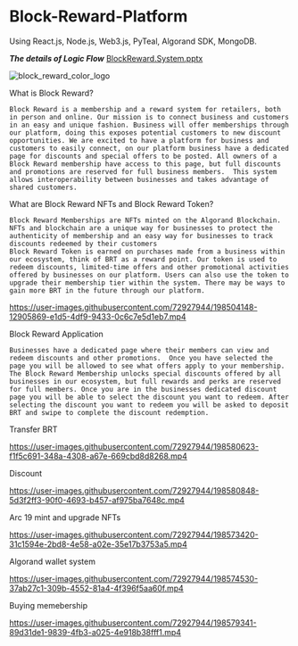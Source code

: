 # Block-Reward-Platform

Using React.js, Node.js, Web3.js, PyTeal, Algorand SDK, MongoDB.

 *****The details of Logic Flow*****
 [BlockReward.System.pptx](https://github.com/V-perseus/Block-Reward-Platform/files/9887809/BlockReward.System.pptx)

![block_reward_color_logo](https://user-images.githubusercontent.com/72927944/198503988-452f7766-a836-4292-be11-1e7a83f33de2.png)


What is Block Reward?

    Block Reward is a membership and a reward system for retailers, both in person and online. Our mission is to connect business and customers in an easy and unique fashion. Business will offer memberships through our platform, doing this exposes potential customers to new discount opportunities. We are excited to have a platform for business and customers to easily connect, on our platform business have a dedicated page for discounts and special offers to be posted. All owners of a Block Reward membership have access to this page, but full discounts and promotions are reserved for full business members.  This system allows interoperability between businesses and takes advantage of shared customers.
    

What are Block Reward NFTs and Block Reward Token?

    Block Reward Memberships are NFTs minted on the Algorand Blockchain. NFTs and blockchain are a unique way for businesses to protect the authenticity of membership and an easy way for businesses to track discounts redeemed by their customers
    Block Reward Token is earned on purchases made from a business within our ecosystem, think of BRT as a reward point. Our token is used to redeem discounts, limited-time offers and other promotional activities offered by businesses on our platform. Users can also use the token to upgrade their membership tier within the system. There may be ways to gain more BRT in the future through our platform.
    
https://user-images.githubusercontent.com/72927944/198504148-12905869-e1d5-4df9-9433-0c6c7e5d1eb7.mp4
   
Block Reward Application

    Businesses have a dedicated page where their members can view and redeem discounts and other promotions.  Once you have selected the page you will be allowed to see what offers apply to your membership. The Block Reward Membership unlocks special discounts offered by all businesses in our ecosystem, but full rewards and perks are reserved for full members. Once you are in the businesses dedicated discount page you will be able to select the discount you want to redeem. After selecting the discount you want to redeem you will be asked to deposit BRT and swipe to complete the discount redemption.

Transfer BRT

https://user-images.githubusercontent.com/72927944/198580623-f1f5c691-348a-4308-a67e-669cbd8d8268.mp4

Discount

https://user-images.githubusercontent.com/72927944/198580848-5d3f2ff3-90f0-4693-b457-af975ba7648c.mp4

Arc 19 mint and upgrade NFTs

https://user-images.githubusercontent.com/72927944/198573420-31c1594e-2bd8-4e58-a02e-35e17b3753a5.mp4

Algorand wallet system

https://user-images.githubusercontent.com/72927944/198574530-37ab27c1-309b-4552-81a4-4f396f5aa60f.mp4

Buying memebership

https://user-images.githubusercontent.com/72927944/198579341-89d31de1-9839-4fb3-a025-4e918b38fff1.mp4




